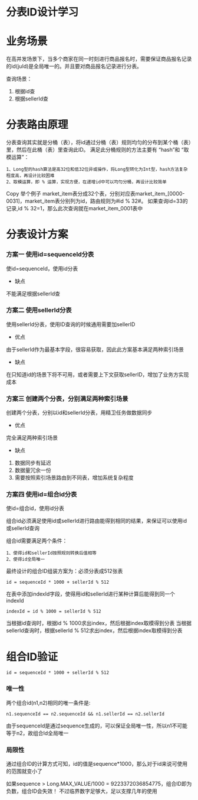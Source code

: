 # 分表ID设计学习

# 业务场景


在高并发场景下，当多个商家在同一时刻进行商品报名时，需要保证商品报名记录的id(juId)是全局唯一的。并且要对商品报名记录进行分表。


查询场景：

1. 根据id查
1. 根据sellerId查



# 分表路由原理
分表查询其实就是分桶（表），将id通过分桶（表）规则均匀的分布到某个桶（表）里，然后在此桶（表）里查询此ID。
满足此分桶规则的方法主要有 “hash”和 “取模运算”：
```
1、Long型的hash算法是高32位和低32位异或操作，将Long型转化为Int型，hash方法复杂程度高，再设计比较困难
2、取模运算，即 % 运算，实现方便，在递增id中可以均匀分桶，再设计比较简单
```
Copy
举个例子
market_item表分成32个表，分别对应表market_item_[0000-0031]，market_item表分别列为id，路由规则为#id % 32#。
如果查询id=33的记录,id % 32=1，那么此次查询就在market_item_0001表中




# 分表设计方案
### 方案一 使用id=sequenceId分表
使id=sequenceId，使用id分表


- 缺点

不能满足根据sellerId查


### 方案二 使用sellerId分表
使用sellerId分表，使用ID查询的时候通用需要加sellerID


- 优点

由于sellerId作为最基本字段，很容易获取，因此此方案基本满足两种索引场景


- 缺点

在只知道id的场景下将不可用，或者需要上下文获取sellerID，增加了业务方实现成本




### 方案三 创建两个分表，分别满足两种索引场景
创建两个分表，分别以id和sellerId分表，用精卫任务做数据同步


- 优点

完全满足两种索引场景


- 缺点

1. 数据同步有延迟
2. 数据量冗余一份
3. 需要按照索引场景路由到不同表，增加系统复杂程度


### 方案四 使用id=组合id分表
使id=组合id，使用id分表

组合id必须满足使用id或sellerId进行路由能得到相同的结果，来保证可以使用id或sellerId查询


组合id需要满足两个条件：
```
1、使得id和sellerId按照规则转换后值相等
2、使得id全局唯一
```


最终设计的组合ID组装方案为：必须分表成512张表
```
id = sequenceId * 1000 + sellerId % 512
```


在表中添加indexId字段，使得用id和sellerId进行某种计算后能得到同一个indexId
```
indexId = id % 1000 = sellerId % 512
```


当根据id查询时，根据id % 1000求出index，然后根据index取模得到分表
当根据sellerId查询时，根据sellerId % 512求出index，然后根据index取模得到分表


# 组合ID验证
```
id = sequenceId * 1000 + sellerId % 512
```


### 唯一性
两个组合id(n1,n2)相同的唯一条件是:
```
n1.sequenceId == n2.sequenceId && n1.sellerId == n2.sellerId
```


由于sequenceId是通过sequence生成的，可以保证全局唯一性，所以n1不可能等于n2，故组合Id全局唯一


### 局限性
通过组合ID的计算方式可知，id的值是sequence*1000，那么对于id来说可使用的范围就变小了

如果sequence > Long.MAX_VALUE/1000 = 9223372036854775，组合ID即为负数，组合ID会失效！
不过临界数字足够大，足以支撑几年的使用
